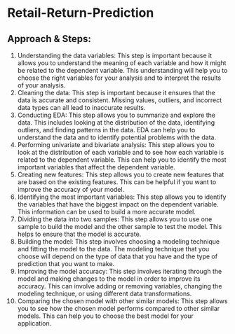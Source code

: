 # Retail-Return-Prediction
## Approach & Steps:
1. Understanding the data variables: This step is important because it allows you to understand the meaning of each variable and how it might be related to the dependent variable. This understanding will help you to choose the right variables for your analysis and to interpret the results of your analysis.
2. Cleaning the data: This step is important because it ensures that the data is accurate and consistent. Missing values, outliers, and incorrect data types can all lead to inaccurate results.
3. Conducting EDA: This step allows you to summarize and explore the data. This includes looking at the distribution of the data, identifying outliers, and finding patterns in the data. EDA can help you to understand the data and to identify potential problems with the data.
4. Performing univariate and bivariate analysis: This step allows you to look at the distribution of each variable and to see how each variable is related to the dependent variable. This can help you to identify the most important variables that affect the dependent variable.
5. Creating new features: This step allows you to create new features that are based on the existing features. This can be helpful if you want to improve the accuracy of your model.
6. Identifying the most important variables: This step allows you to identify the variables that have the biggest impact on the dependent variable. This information can be used to build a more accurate model.
7. Dividing the data into two samples: This step allows you to use one sample to build the model and the other sample to test the model. This helps to ensure that the model is accurate.
8. Building the model: This step involves choosing a modeling technique and fitting the model to the data. The modeling technique that you choose will depend on the type of data that you have and the type of prediction that you want to make.
9. Improving the model accuracy: This step involves iterating through the model and making changes to the model in order to improve its accuracy. This can involve adding or removing variables, changing the modeling technique, or using different data transformations.
10. Comparing the chosen model with other similar models: This step allows you to see how the chosen model performs compared to other similar models. This can help you to choose the best model for your application.
